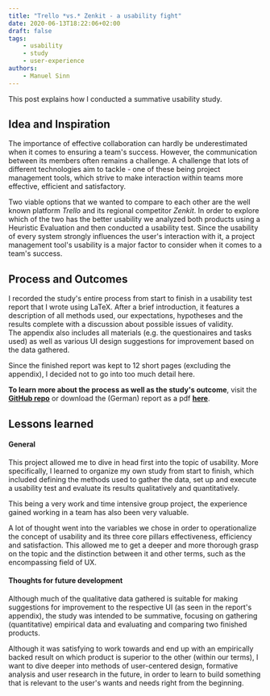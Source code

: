 ```yaml
---
title: "Trello *vs.* Zenkit - a usability fight"
date: 2020-06-13T18:22:06+02:00
draft: false
tags:
    - usability
    - study
    - user-experience
authors:
    - Manuel Sinn
---
```


This post explains how I conducted a summative usability study.

## Idea and Inspiration
The importance of effective collaboration can hardly be underestimated when it comes to ensuring a team's success. However, the communication between its members often remains a challenge. A challenge that lots of different technologies aim to tackle - one of these being project management tools, which strive to make interaction within teams more effective, efficient and satisfactory.   

Two viable options that we wanted to compare to each other are the well known platform *Trello* and its regional competitor *Zenkit*. In order to explore which of the two has the better usability we analyzed both products using a Heuristic Evaluation and then conducted a usability test. Since the usability of every system strongly influences the user's interaction with it, a project management tool's usability is a major factor to consider when it comes to a team's success.

## Process and Outcomes
I recorded the study's entire process from start to finish in a usability test report that I wrote using LaTeX. After a brief introduction, it features a description of all methods used, our expectations, hypotheses and the results complete with a discussion about possible issues of validity.  
The appendix also includes all materials (e.g. the questionaires and tasks used) as well as various UI design suggestions for improvement based on the data gathered.

Since the finished report was kept to 12 short pages (excluding the appendix), I decided not to go into too much detail here.

**To learn more about the process as well as the study's outcome**, visit the **[GitHub repo](https://github.com/manuelsinn/usability-study-trello-zenkit)** or download the (German) report as a pdf **[here](https://github.com/manuelsinn/usability-study-trello-zenkit/raw/master/report.pdf)**.


## Lessons learned
#### General
This project allowed me to dive in head first into the topic of usability. More specifically, I learned to organize my own study from start to finish, which included defining the methods used to gather the data, set up and execute a usability test and evaluate its results qualitatively and quantitatively.

This being a very work and time intensive group project, the experience gained working in a team has also been very valuable.

A lot of thought went into the variables we chose in order to operationalize the concept of usability and its three core pillars effectiveness, efficiency and satisfaction. This allowed me to get a deeper and more thorough grasp on the topic and the distinction between it and other terms, such as the encompassing field of UX.

#### Thoughts for future development
Although much of the qualitative data gathered is suitable for making suggestions for improvement to the respective UI (as seen in the report's appendix), the study was intended to be summative, focusing on gathering (quantitative) empirical data and evaluating and comparing two finished products. 

Although it was satisfying to work towards and end up with an empirically backed result on which product is superior to the other (within our terms), I want to dive deeper into methods of user-centered design, formative analysis and user research in the future, in order to learn to build something that is relevant to the user's wants and needs right from the beginning.